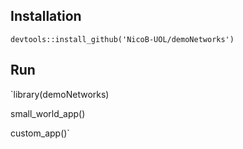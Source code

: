 Installation
------------

`devtools::install_github('NicoB-UOL/demoNetworks')`

Run 
------------
`library(demoNetworks)

small_world_app()

custom_app()`
